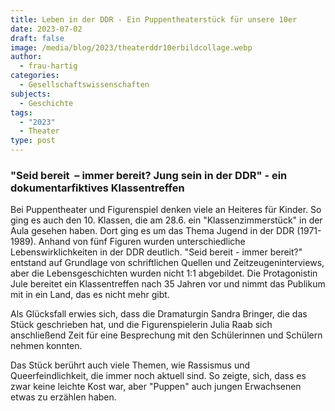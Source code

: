```yaml
---
title: Leben in der DDR - Ein Puppentheaterstück für unsere 10er
date: 2023-07-02
draft: false
image: /media/blog/2023/theaterddr10erbildcollage.webp
author:
  - frau-hartig
categories:
  - Gesellschaftswissenschaften
subjects:
  - Geschichte
tags:
  - "2023"
  - Theater
type: post
---
```

### "Seid bereit  – immer bereit? Jung sein in der DDR" - ein dokumentarfiktives Klassentreffen

Bei Puppentheater und Figurenspiel denken viele an Heiteres für Kinder. So ging es auch den 10. Klassen, die am 28.6. ein "Klassenzimmerstück" in der Aula gesehen haben. Dort ging es um das
Thema Jugend in der DDR (1971- 1989). Anhand von fünf Figuren wurden unterschiedliche Lebenswirklichkeiten in der DDR deutlich. "Seid bereit - immer bereit?" entstand auf Grundlage von schriftlichen Quellen und Zeitzeugeninterviews, aber die Lebensgeschichten wurden nicht 1:1 abgebildet. Die Protagonistin Jule bereitet ein Klassentreffen nach 35 Jahren vor und nimmt
das Publikum mit in ein Land, das es nicht mehr gibt.

Als Glücksfall erwies sich, dass die Dramaturgin Sandra Bringer, die das Stück geschrieben hat, und die Figurenspielerin Julia Raab sich anschließend Zeit für eine Besprechung mit den Schülerinnen und Schülern nehmen konnten.

Das Stück berührt auch viele Themen, wie Rassismus und Queerfeindlichkeit, die immer noch aktuell sind. So zeigte, sich, dass es zwar keine leichte Kost war, aber "Puppen" auch jungen Erwachsenen etwas zu erzählen haben.

